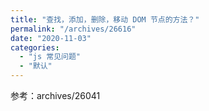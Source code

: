 ```yaml
---
title: "查找，添加，删除，移动 DOM 节点的方法？"
permalink: "/archives/26616"
date: "2020-11-03"
categories: 
  - "js 常见问题"
  - "默认"
---
```


参考：archives/26041
